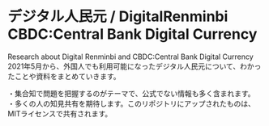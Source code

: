 # デジタル人民元 / DigitalRenminbi CBDC:Central Bank Digital Currency
Research about Digital Renminbi and CBDC:Central Bank Digital Currency
2021年5月から、外国人でも利用可能になったデジタル人民元について、わかったことや資料をまとめていきます。

・集合知で問題を把握するのがテーマで、公式でない情報も多く含まれます。
・多くの人の知見共有を期待します。このリポジトリにアップされたものは、MITライセンスで共有されます。
